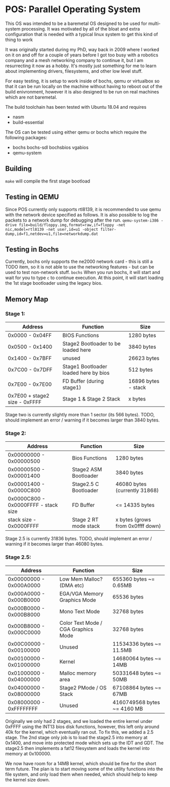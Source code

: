 # POS: Parallel Operating System
This OS was intended to be a baremetal OS designed to be used for 
multi-system processing. It was motivated by all of the bloat and extra
configuration that is needed with a typical linux system to get this
kind of thing to work

It was originally started during my PhD, way back in 2009 where I worked
on it on and off for a couple of years before I got too busy with a 
robotics company and a mesh networking company to continue it, but I am
resurrecting it now as a hobby. It's mostly just something for me to learn
about implementing drivers, filesystems, and other low level stuff.

For easy testing, it is setup to work inside of bochs, qemu or
virtualbox so that it can be run locally on the machine without having
to reboot out of the build enivronment, however it is also designed to
be run on real machines which are not baremetal.

The build toolchain has been tested with Ubuntu 18.04 and requires
* nasm
* build-essential

The OS can be tested using either qemu or bochs which require the
following packages:
* bochs bochs-sdl bochsbios vgabios
* qemu-system

## Building 
```make``` will compile the first stage bootload

## Testing in QEMU
Since POS currently only supports rtl8139, it is recommended to use qemu with the network device specified as follows.
It is also possible to log the packets to a network dump for debugging after the run.
```qemu-system-i386 -drive file=build/floppy.img,format=raw,if=floppy -net nic,model=rtl8139 -net user,id=u1 -object filter-dump,id=f1,netdev=u1,file=networkdump.dat```

## Testing in Bochs
Currently, bochs only supports the ne2000 network card - this is still a TODO item, so it is not able to use the 
networking features - but can be used to test non-network stuff.
```bochs```
When you run bochs, it will start and wait for you to type ```c``` to
continue execution. At this point, it will start loading the 1st stage
bootloader using the legacy bios.

## Memory Map
### Stage 1:

| Address                       | Function                              | Size                |
|-------------------------------|---------------------------------------|---------------------|
| 0x0000 - 0x04FF               | BIOS Functions                        | 1280 bytes          |
| 0x0500 - 0x1400               | Stage2 Bootloader to be loaded here   | 3840 bytes          |
| 0x1400 - 0x7BFF               | unused                                | 26623 bytes         |
| 0x7C00 - 0x7DFF               | Stage1 Bootloader loaded here by bios | 512 bytes           |
| 0x7E00 - 0x7E00               | FD Buffer (during stage1)             | 16896 bytes - stack |
| 0x7E00 + stage2 size - 0xFFFF | Stage 1 & Stage 2 Stack               | x bytes             |

Stage two is currently slightly more than 1 sector (its 566 bytes). TODO, should implement an error / warning if it
becomes larger than 3840 bytes.

### Stage 2:

| Address                              | Function              | Size                              |
|--------------------------------------|-----------------------|-----------------------------------|
| 0x00000000 - 0x00000500              | Bios Functions        | 1280 bytes                        |
| 0x00000500 - 0x00001400              | Stage2 ASM Bootloader | 3840 bytes                        |
| 0x00001400 - 0x0000C800              | Stage2.5 C Bootloader | 46080 bytes (currently 31868)     |
| 0x0000C800 - 0x0000FFFF - stack size | FD Buffer             | <= 14335 bytes                    |
| stack size - 0x0000FFFF              | Stage 2 RT mode stack | x bytes (grows from 0x0ffff down) |

Stage 2.5 is currently 31836 bytes. TODO, should implement an error / warning if it becomes larger than 46080 bytes. 

### Stage 2.5:

| Address                              | Function                            | Size                        |
|--------------------------------------|-------------------------------------|-----------------------------|
| 0x00000000 - 0x000A0000              | Low Mem Malloc? (DMA etc)           | 655360 bytes ~= 0.65MB      |
| 0x000A0000 - 0x000B0000              | EGA/VGA Memory Graphics Mode        | 65536 bytes                 |
| 0x000B0000 - 0x000B8000              | Mono Text Mode                      | 32768 bytes                 |
| 0x000B8000 - 0x000C0000              | Color Text Mode / CGA Graphics Mode | 32768 bytes                 |
| 0x00C00000 - 0x00100000              | Unused                              | 11534336 bytes ~= 11.5MB    |
| 0x00100000 - 0x01000000              | Kernel                              | 14680064 bytes ~= 14MB      |
| 0x01000000 - 0x04000000              | Malloc memory area                  | 50331648 bytes ~= 50MB      |
| 0x04000000 - 0x08000000              | Stage2 PMode / OS Stack             | 67108864 bytes ~= 67MB      |
| 0x08000000 - 0xFFFFFFFF              | Unused                              | 4160749568 bytes ~= 4160 MB |

Originally we only had 2 stages, and we loaded the entire kernel under 0xFFFF using the INT13 bios disk functions, 
however, this left only around 40k for the kernel, which eventually ran out. To fix this, we added a 2.5 stage. The
2nd stage only job is to load the stage2.5 into memory at 0x1400, and move into protected mode which sets up the IDT and
GDT. The stage2.5 then implements a fat12 filesystem and loads the kernel into memory at 0x100000.

We now have room for a 14MB kernel, which should be fine for the short term future. The plan is to start moving some of
the utility functions into the file system, and only load them when needed, which should help to keep the kernel size 
down.